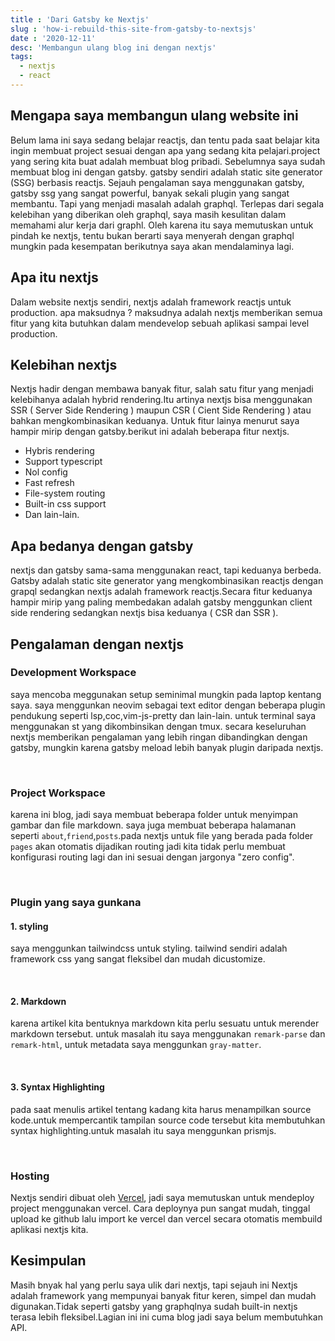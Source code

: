 ```yaml
---
title : 'Dari Gatsby ke Nextjs'
slug : 'how-i-rebuild-this-site-from-gatsby-to-nextsjs'
date : '2020-12-11'
desc: 'Membangun ulang blog ini dengan nextjs'
tags:
  - nextjs
  - react
---
```


## Mengapa saya membangun ulang website ini
Belum lama ini saya sedang belajar reactjs, dan tentu pada saat belajar kita ingin membuat project sesuai dengan apa yang sedang
kita pelajari.project yang sering kita buat adalah membuat blog pribadi.
Sebelumnya saya sudah membuat blog ini dengan gatsby. gatsby sendiri adalah static site generator (SSG) berbasis reactjs.
Sejauh pengalaman saya menggunakan gatsby, gatsby ssg yang sangat powerful, banyak sekali plugin yang sangat membantu.
Tapi yang menjadi masalah adalah graphql.
Terlepas dari segala kelebihan yang diberikan oleh graphql, saya masih kesulitan dalam memahami alur kerja dari graphl.
Oleh karena itu saya memutuskan untuk pindah ke nextjs, tentu bukan berarti saya menyerah dengan graphql mungkin pada kesempatan 
berikutnya saya akan mendalaminya lagi.

## Apa itu nextjs
Dalam website nextjs sendiri, nextjs adalah framework reactjs untuk production. apa maksudnya ? maksudnya adalah nextjs memberikan 
semua fitur yang kita butuhkan dalam mendevelop sebuah aplikasi sampai level production.

## Kelebihan nextjs
Nextjs hadir dengan membawa banyak fitur, salah satu fitur yang menjadi kelebihanya adalah hybrid rendering.Itu artinya nextjs bisa 
menggunakan SSR ( Server Side Rendering ) maupun CSR ( Cient Side Rendering ) atau bahkan mengkombinasikan keduanya.
Untuk fitur lainya menurut saya hampir mirip dengan gatsby.berikut ini adalah beberapa fitur nextjs.

- Hybris rendering 
- Support typescript
- Nol config
- Fast refresh
- File-system routing
- Built-in css support
- Dan lain-lain.

## Apa bedanya dengan gatsby
nextjs dan gatsby sama-sama menggunakan react, tapi keduanya berbeda. Gatsby adalah static site generator yang mengkombinasikan reactjs
dengan grapql sedangkan nextjs adalah framework reactjs.Secara fitur keduanya hampir mirip yang paling membedakan adalah gatsby 
menggunkan client side rendering sedangkan nextjs bisa keduanya ( CSR dan SSR ).


## Pengalaman dengan nextjs

### Development Workspace
saya mencoba meggunakan setup seminimal mungkin pada laptop kentang saya.
saya menggunkan neovim sebagai text editor dengan beberapa plugin pendukung seperti lsp,coc,vim-js-pretty dan lain-lain.
untuk terminal saya menggunakan st yang dikombinsikan dengan tmux.
secara keseluruhan nextjs memberikan pengalaman yang lebih ringan dibandingkan dengan gatsby, mungkin karena gatsby meload lebih banyak
plugin daripada nextjs.

<br/>

### Project Workspace
karena ini blog, jadi saya membuat beberapa folder untuk menyimpan gambar dan file markdown.
saya juga membuat beberapa halamanan seperti `about`,`friend`,`posts`.pada nextjs untuk file yang berada pada folder `pages` akan 
otomatis dijadikan routing jadi kita tidak perlu membuat konfigurasi routing lagi dan ini sesuai dengan jargonya "zero config".

<br/>

### Plugin yang saya gunkana

#### 1. styling
saya menggunkan tailwindcss untuk styling. tailwind sendiri adalah framework css yang sangat fleksibel dan mudah dicustomize.

<br/>

#### 2. Markdown
karena artikel kita bentuknya markdown kita perlu sesuatu untuk merender markdown tersebut.
untuk masalah itu saya menggunakan `remark-parse` dan `remark-html`, untuk metadata saya menggunkan `gray-matter`.

<br/>

#### 3. Syntax Highlighting
pada saat menulis artikel tentang kadang kita harus menampilkan source kode.untuk mempercantik tampilan source code tersebut
kita membutuhkan syntax highlighting.untuk masalah itu saya menggunkan prismjs.

<br/>

### Hosting
Nextjs sendiri dibuat oleh [Vercel]("https://vercel.com"), jadi saya memutuskan untuk mendeploy project menggunakan vercel.
Cara deploynya pun sangat mudah, tinggal upload ke github lalu import ke vercel dan vercel secara otomatis membuild aplikasi nextjs kita.

## Kesimpulan
Masih bnyak hal yang perlu saya ulik dari nextjs, tapi sejauh ini Nextjs adalah framework yang mempunyai banyak fitur keren, simpel 
dan mudah digunakan.Tidak seperti gatsby yang graphqlnya sudah built-in nextjs terasa lebih fleksibel.Lagian ini ini cuma blog jadi saya
belum membutuhkan API.

